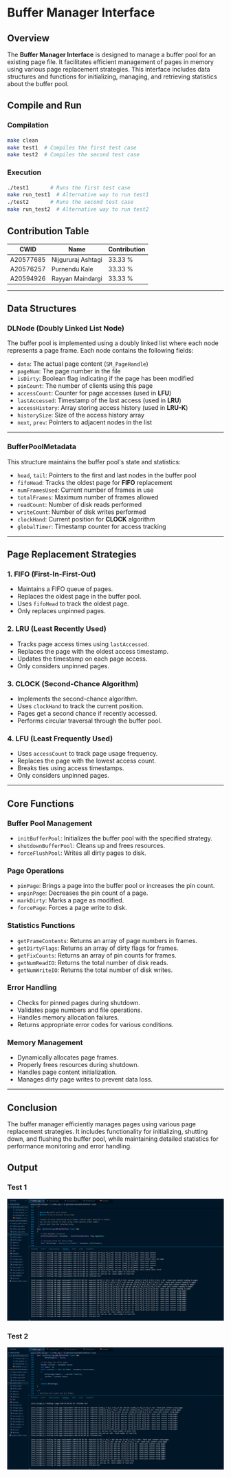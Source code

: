 # Buffer Manager Interface
## Overview

The **Buffer Manager Interface** is designed to manage a buffer pool for an existing page file. It facilitates efficient management of pages in memory using various page replacement strategies. This interface includes data structures and functions for initializing, managing, and retrieving statistics about the buffer pool.

## Compile and Run
### Compilation
```sh
make clean
make test1  # Compiles the first test case
make test2  # Compiles the second test case
```

### Execution
```sh
./test1       # Runs the first test case
make run_test1  # Alternative way to run test1
./test2       # Runs the second test case
make run_test2  # Alternative way to run test2
```

## Contribution Table
| CWID      | Name          | Contribution                 |
|-----------|--------------|------------------------------|
| A20577685  | Nijgururaj Ashtagi | 33.33 % |
| A20576257  | Purnendu Kale     | 33.33 % |
| A20594926 | Rayyan Maindargi | 33.33 % |

---

## Data Structures

### **DLNode (Doubly Linked List Node)**

The buffer pool is implemented using a doubly linked list where each node represents a page frame. Each node contains the following fields:

- `data`: The actual page content (`SM_PageHandle`)
- `pageNum`: The page number in the file
- `isDirty`: Boolean flag indicating if the page has been modified
- `pinCount`: The number of clients using this page
- `accessCount`: Counter for page accesses (used in **LFU**)
- `lastAccessed`: Timestamp of the last access (used in **LRU**)
- `accessHistory`: Array storing access history (used in **LRU-K**)
- `historySize`: Size of the access history array
- `next`, `prev`: Pointers to adjacent nodes in the list

---

### **BufferPoolMetadata**

This structure maintains the buffer pool's state and statistics:

- `head`, `tail`: Pointers to the first and last nodes in the buffer pool
- `fifoHead`: Tracks the oldest page for **FIFO** replacement
- `numFramesUsed`: Current number of frames in use
- `totalFrames`: Maximum number of frames allowed
- `readCount`: Number of disk reads performed
- `writeCount`: Number of disk writes performed
- `clockHand`: Current position for **CLOCK** algorithm
- `globalTimer`: Timestamp counter for access tracking

---

## Page Replacement Strategies

### **1. FIFO (First-In-First-Out)**

- Maintains a FIFO queue of pages.
- Replaces the oldest page in the buffer pool.
- Uses `fifoHead` to track the oldest page.
- Only replaces unpinned pages.

### **2. LRU (Least Recently Used)**

- Tracks page access times using `lastAccessed`.
- Replaces the page with the oldest access timestamp.
- Updates the timestamp on each page access.
- Only considers unpinned pages.

### **3. CLOCK (Second-Chance Algorithm)**

- Implements the second-chance algorithm.
- Uses `clockHand` to track the current position.
- Pages get a second chance if recently accessed.
- Performs circular traversal through the buffer pool.

### **4. LFU (Least Frequently Used)**

- Uses `accessCount` to track page usage frequency.
- Replaces the page with the lowest access count.
- Breaks ties using access timestamps.
- Only considers unpinned pages.

---

## Core Functions

### **Buffer Pool Management**

- `initBufferPool`: Initializes the buffer pool with the specified strategy.
- `shutdownBufferPool`: Cleans up and frees resources.
- `forceFlushPool`: Writes all dirty pages to disk.

### **Page Operations**

- `pinPage`: Brings a page into the buffer pool or increases the pin count.
- `unpinPage`: Decreases the pin count of a page.
- `markDirty`: Marks a page as modified.
- `forcePage`: Forces a page write to disk.

### **Statistics Functions**

- `getFrameContents`: Returns an array of page numbers in frames.
- `getDirtyFlags`: Returns an array of dirty flags for frames.
- `getFixCounts`: Returns an array of pin counts for frames.
- `getNumReadIO`: Returns the total number of disk reads.
- `getNumWriteIO`: Returns the total number of disk writes.

### **Error Handling**

- Checks for pinned pages during shutdown.
- Validates page numbers and file operations.
- Handles memory allocation failures.
- Returns appropriate error codes for various conditions.

### **Memory Management**

- Dynamically allocates page frames.
- Properly frees resources during shutdown.
- Handles page content initialization.
- Manages dirty page writes to prevent data loss.

---

## Conclusion

The buffer manager efficiently manages pages using various page replacement strategies. It includes functionality for initializing, shutting down, and flushing the buffer pool, while maintaining detailed statistics for performance monitoring and error handling.

## Output
### Test 1
![Alt text](output/image1.png)

### Test 2
![Alt text](output/image2.png)